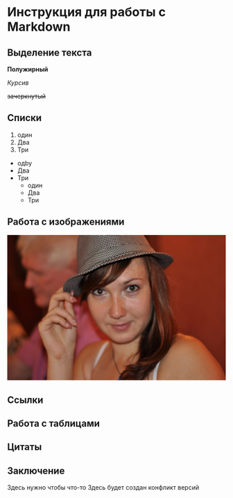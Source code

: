 # Инструкция для работы с Markdown
## Выделение текста
**Полужирный**

*Курсив*

~~зачеркнутый~~

## Списки
1. один
2. Два
3. Три
* одby
* Два
* Три
    * один
    * Два
    * Три

## Работа с изображениями
![Мое фото](my.jpg)
## Ссылки
## Работа с таблицами
## Цитаты
## Заключение
Здесь нужно чтобы что-то
Здесь будет создан конфликт версий
